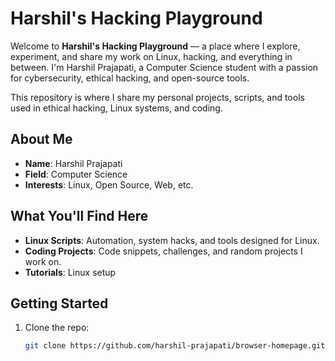# Harshil's Hacking Playground

Welcome to **Harshil's Hacking Playground** — a place where I explore, experiment, and share my work on Linux, hacking, and everything in between. I'm Harshil Prajapati, a Computer Science student with a passion for cybersecurity, ethical hacking, and open-source tools.

This repository is where I share my personal projects, scripts, and tools used in ethical hacking, Linux systems, and coding.

## About Me

- **Name**: Harshil Prajapati
- **Field**: Computer Science
- **Interests**: Linux, Open Source, Web, etc.

## What You'll Find Here

- **Linux Scripts**: Automation, system hacks, and tools designed for Linux.
- **Coding Projects**: Code snippets, challenges, and random projects I work on.
- **Tutorials**: Linux setup

## Getting Started

1. Clone the repo:
   ```bash
   git clone https://github.com/harshil-prajapati/browser-homepage.git
